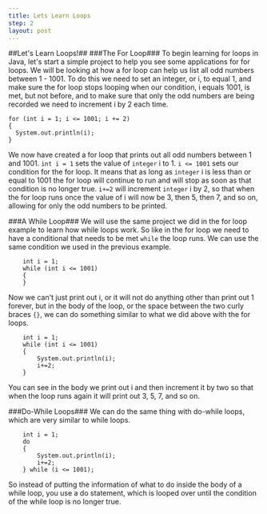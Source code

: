 ```yaml
---
title: Lets Learn Loops
step: 2
layout: post
---
```


##Let's Learn Loops!##
###The For Loop###
To begin learning for loops in Java, let's start a simple project to help you see some applications for for loops.
We will be looking at how a for loop can help us list all odd numbers between 1 - 1001. To do this we need to set an
integer, or i, to equal 1, and make sure the for loop stops looping when our condition, i equals 1001, is met, but not 
before, and to make sure that only the odd numbers are being recorded we need to increment i by 2 each time.

    for (int i = 1; i <= 1001; i += 2)
    {
      System.out.println(i);
    }

We now have created a for loop that prints out all odd numbers between 1 and 1001. `int i = 1` sets the value of `integer`
i to 1. `i <= 1001` sets our condition for the for loop. It means that as long as `integer` i is less than or equal to
1001 the for loop will continue to run and will stop as soon as that condition is no longer true. `i+=2` will increment
`integer` i by 2, so that when the for loop runs once the value of i will now be 3, then 5, then 7, and so on, allowing 
for only the odd numbers to be printed.

###A While Loop###
We will use the same project we did in the for loop example to learn how while loops work. So like in the for loop we 
need to have a conditional that needs to be met `while` the loop runs. We can use the same condition we used in the
previous example.

        int i = 1;
        while (int i <= 1001)
        {
        }

Now we can't just print out i, or it will not do anything other than print out 1 forever, but in the body of the loop,
or the space between the two curly braces `{}`, we can do something similar to what we did above with the for loops.

        int i = 1;
        while (int i <= 1001)
        {
            System.out.println(i);
            i+=2;
        }

You can see in the body we print out i and then increment it by two so that when the loop runs again it will print out
3, 5, 7, and so on. 

###Do-While Loops###
We can do the same thing with do-while loops, which are very similar to while loops.

        int i = 1;
        do
        {
            System.out.println(i);
            i+=2;
        } while (i <= 1001);

So instead of putting the information of what to do inside the body of a while loop, you use a do statement, which is 
looped over until the condition of the while loop is no longer true.
